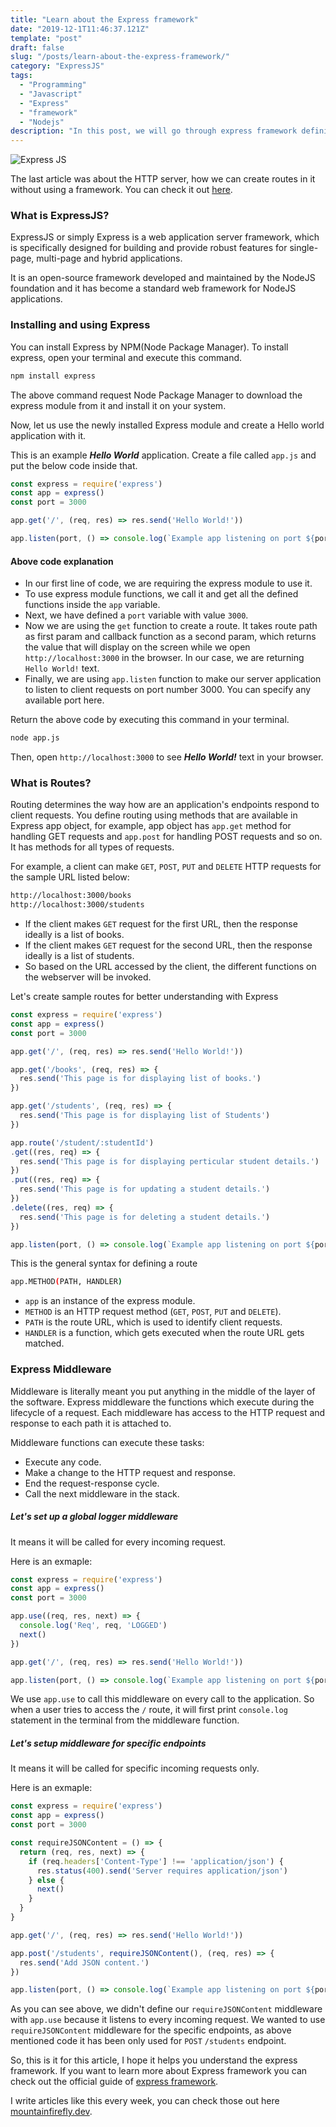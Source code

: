 ```yaml
---
title: "Learn about the Express framework"
date: "2019-12-1T11:46:37.121Z"
template: "post"
draft: false
slug: "/posts/learn-about-the-express-framework/"
category: "ExpressJS"
tags:
  - "Programming"
  - "Javascript"
  - "Express"
  - "framework"
  - "Nodejs"
description: "In this post, we will go through express framework definition, how you can install it and learn about routing, how to create routes with the express framework. It completes with, what is express middleware and how you can create global middleware and middleware for specific endpoints."
---
```

![Express JS](/media/post16-image1.png)

The last article was about the HTTP server, how we can create routes in it without using a framework. You can check it out [here](https://mountainfirefly.dev/posts/learn-about-http-server/).

### What is ExpressJS?
ExpressJS or simply Express is a web application server framework, which is specifically designed for building and provide robust features for single-page, multi-page and hybrid applications.

It is an open-source framework developed and maintained by the NodeJS foundation and it has become a standard web framework for NodeJS applications.

### Installing and using Express
You can install Express by NPM(Node Package Manager). To install express, open your terminal and execute this command.

```zsh
npm install express
```

The above command request Node Package Manager to download the express module from it and install it on your system.

Now, let us use the newly installed Express module and create a Hello world application with it.

This is an example ***Hello World*** application. Create a file called `app.js` and put the below code inside that.
```js
const express = require('express')
const app = express()
const port = 3000

app.get('/', (req, res) => res.send('Hello World!'))

app.listen(port, () => console.log(`Example app listening on port ${port}!`))
```

#### Above code explanation
- In our first line of code, we are requiring the express module to use it.
- To use express module functions, we call it and get all the defined functions inside the `app` variable.
- Next, we have defined a `port` variable with value `3000`.
- Now we are using the `get` function to create a route. It takes route path as first param and callback function as a second param, which returns the value that will display on the screen while we open `http://localhost:3000` in the browser. In our case, we are returning `Hello World!` text.
- Finally, we are using `app.listen` function to make our server application to listen to client requests on port number 3000. You can specify any available port here.

Return the above code by executing this command in your terminal.
```zsh
node app.js
```

Then, open `http://localhost:3000` to see ***Hello World!*** text in your browser.

### What is Routes?
Routing determines the way how are an application's endpoints respond to client requests. You define routing using methods that are available in Express app object, for example, app object has `app.get` method for handling GET requests and `app.post` for handling POST requests and so on. It has methods for all types of requests.

For example, a client can make `GET`, `POST`, `PUT` and `DELETE` HTTP requests for the sample URL listed below:
```zsh
http://localhost:3000/books
http://localhost:3000/students
```

- If the client makes `GET` request for the first URL, then the response ideally is a list of books.
- If the client makes `GET` request for the second URL, then the response ideally is a list of students.
- So based on the URL accessed by the client, the different functions on the webserver will be invoked.

Let's create sample routes for better understanding with Express
```js
const express = require('express')
const app = express()
const port = 3000

app.get('/', (req, res) => res.send('Hello World!'))

app.get('/books', (req, res) => {
  res.send('This page is for displaying list of books.')
})

app.get('/students', (req, res) => {
  res.send('This page is for displaying list of Students')
})

app.route('/student/:studentId')
.get((res, req) => {
  res.send('This page is for displaying perticular student details.')
})
.put((res, req) => {
  res.send('This page is for updating a student details.')
})
.delete((res, req) => {
  res.send('This page is for deleting a student details.')
})

app.listen(port, () => console.log(`Example app listening on port ${port}!`))
```

This is the general syntax for defining a route
```zsh
app.METHOD(PATH, HANDLER)
```
- `app` is an instance of the express module.
- `METHOD` is an HTTP request method (`GET`, `POST`, `PUT` and `DELETE`).
- `PATH` is the route URL, which is used to identify client requests.
- `HANDLER` is a function, which gets executed when the route URL gets matched.

### Express Middleware
Middleware is literally meant you put anything in the middle of the layer of the software. Express middleware the functions which execute during the lifecycle of a request. Each middleware has access to the HTTP request and response to each path it is attached to.

Middleware functions can execute these tasks:
- Execute any code.
- Make a change to the HTTP request and response.
- End the request-response cycle.
- Call the next middleware in the stack.

##### Let's set up a global logger middleware
It means it will be called for every incoming request.

Here is an exmaple:
```js
const express = require('express')
const app = express()
const port = 3000

app.use((req, res, next) => {
  console.log('Req', req, 'LOGGED')
  next()
})

app.get('/', (req, res) => res.send('Hello World!'))

app.listen(port, () => console.log(`Example app listening on port ${port}!`))
```

We use `app.use` to call this middleware on every call to the application. So when a user tries to access the `/` route, it will first print `console.log` statement in the terminal from the middleware function.
##### Let's setup middleware for specific endpoints
It means it will be called for specific incoming requests only.

Here is an exmaple:
```js
const express = require('express')
const app = express()
const port = 3000

const requireJSONContent = () => {
  return (req, res, next) => {
    if (req.headers['Content-Type'] !== 'application/json') {
      res.status(400).send('Server requires application/json')
    } else {
      next()
    }
  }
}

app.get('/', (req, res) => res.send('Hello World!'))

app.post('/students', requireJSONContent(), (req, res) => {
  res.send('Add JSON content.')
})

app.listen(port, () => console.log(`Example app listening on port ${port}!`))
```

As you can see above, we didn't define our `requireJSONContent` middleware with `app.use` because it listens to every incoming request. We wanted to use `requireJSONContent` middleware for the specific endpoints, as above mentioned code it has been only used for `POST` `/students` endpoint.

So, this is it for this article, I hope it helps you understand the express framework. If you want to learn more about Express framework you can check out the official guide of [express framework](https://expressjs.com/).

I write articles like this every week, you can check those out here [mountainfirefly.dev](https://mountainfirefly.dev).
